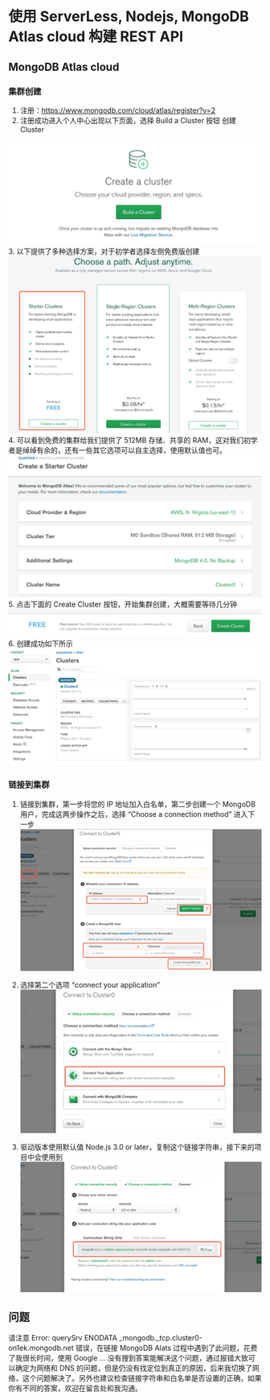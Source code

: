 # 使用 ServerLess, Nodejs, MongoDB Atlas cloud 构建 REST API

## MongoDB Atlas cloud

### 集群创建

1. 注册：https://www.mongodb.com/cloud/atlas/register?v=2
2. 注册成功进入个人中心出现以下页面，选择 Build a Cluster 按钮 创建 Cluster

![](./img/mongo-alats-build-a-cluster.jpeg)
3. 以下提供了多种选择方案，对于初学者选择左侧免费版创建
![](./img/mongo-alats-select-a-free-cluster.jpeg)
4. 可以看到免费的集群给我们提供了 512MB 存储、共享的 RAM，这对我们初学者是绰绰有余的，还有一些其它选项可以自主选择，使用默认值也可。
![](./img/mongo-alats-create-a-starter-cluster.jpeg)
5. 点击下面的 Create Cluster 按钮，开始集群创建，大概需要等待几分钟
![](./img/mongo-alats-free-cluster-create.jpeg)
6. 创建成功如下所示
![](./img/mongo-alats-cluster-create-success.jpeg)

### 链接到集群

1. 链接到集群，第一步将您的 IP 地址加入白名单，第二步创建一个 MongoDB 用户，完成这两步操作之后，选择 “Choose a connection method” 进入下一步
![](./img/mongo-alats-connection-a-cluster.jpeg)

2. 选择第二个选项 “connect your application”
![](./img/mongo-alats-connect-your-app.jpeg)

3. 驱动版本使用默认值 Node.js 3.0 or later，复制这个链接字符串，接下来的项目中会使用到
![](./img/mongo-alats-copy-connect-string.jpeg)


## 问题

请注意 Error: querySrv ENODATA _mongodb._tcp.cluster0-on1ek.mongodb.net 错误，在链接 MongoDB Alats 过程中遇到了此问题，花费了我很长时间，使用 Google ... 没有搜到答案能解决这个问题，通过报错大致可以确定为网络和 DNS 的问题，但是仍没有找定位到真正的原因，后来我切换了网络，这个问题解决了。另外也建议检查链接字符串和白名单是否设置的正确，如果你有不同的答案，欢迎在留言处和我沟通。

